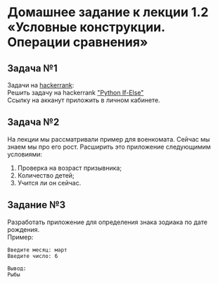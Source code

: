 # Домашнее задание к лекции 1.2 «Условные конструкции. Операции сравнения»

## Задача №1
Задачи на [hackerrank](https://www.hackerrank.com/domains/python):  
Решить задачу на hackerrank ["Python If-Else"](https://www.hackerrank.com/challenges/py-if-else/problem)  
Ссылку на акканут приложить в личном кабинете.  

## Задача №2
На лекции мы рассматривали пример для военкомата. Сейчас мы знаем мы про его рост. Расширить это приложение следующимим условиями:
1. Проверка на возраст призывника;
2. Количество детей;
3. Учится ли он сейчас.

## Задание №3
Разработать приложение для определения знака зодиака по дате рождения.  
Пример:  
```
Введите месяц: март
Введите число: 6

Вывод:
Рыбы
```
